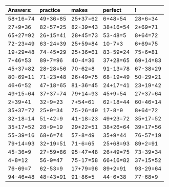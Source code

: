 | Answers: | practice | makes | perfect | ! |
| :--- | :--- | :--- | :--- | :--- |
| 58+16=74 | 49+36=85 | 25+37=62 | 6+48=54 | 28+6=34 | 
| 27+9=36 | 82-57=25 | 82-39=43 | 38+16=54 | 2+69=71 | 
| 65+27=92 | 26+15=41 | 28+45=73 | 53-48=5 | 8+64=72 | 
| 72-23=49 | 63-24=39 | 25+59=84 | 10-7=3 | 6+69=75 | 
| 19+29=48 | 74-45=29 | 25+36=61 | 83-59=24 | 75+6=81 | 
| 7+46=53 | 89+7=96 | 40-4=36 | 37+28=65 | 69+14=83 | 
| 45+37=82 | 28+28=56 | 70-62=8 | 91-13=78 | 67-38=29 | 
| 80-69=11 | 71-23=48 | 26+49=75 | 68-19=49 | 50-29=21 | 
| 46+6=52 | 47+18=65 | 81-36=45 | 24+17=41 | 23+19=42 | 
| 49+15=64 | 37+37=74 | 79+14=93 | 45+9=54 | 27+37=64 | 
| 2+39=41 | 32-9=23 | 7+54=61 | 62-18=44 | 60-46=14 | 
| 35+37=72 | 25+9=34 | 75-26=49 | 17-8=9 | 8+64=72 | 
| 32-18=14 | 51-42=9 | 41-18=23 | 49+23=72 | 35+17=52 | 
| 35+17=52 | 28-9=19 | 29+22=51 | 38+26=64 | 39+17=56 | 
| 55-39=16 | 68+6=74 | 57-8=49 | 35+9=44 | 76-57=19 | 
| 79+14=93 | 32+19=51 | 71-6=65 | 25+68=93 | 89+2=91 | 
| 45-36=9 | 27+59=86 | 95-47=48 | 26+49=75 | 73-39=34 | 
| 4+8=12 | 56-9=47 | 75-17=58 | 66+16=82 | 37+15=52 | 
| 76-69=7 | 62-53=9 | 17+79=96 | 89+2=91 | 93-29=64 | 
| 94-46=48 | 48+43=91 | 91-86=5 | 44-6=38 | 77-68=9 | 
